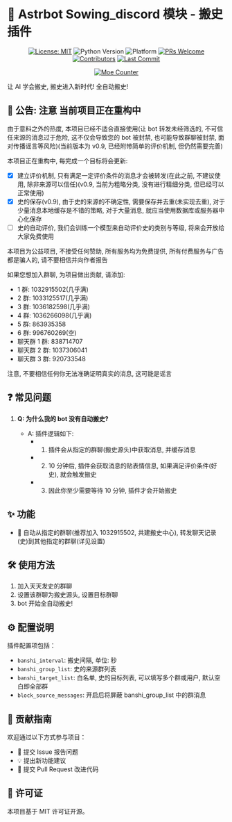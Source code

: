 # 🤖 Astrbot Sowing_discord 模块 - 搬史插件

<div align="center">

[![License: MIT](https://img.shields.io/badge/License-MIT-blue.svg)](https://opensource.org/licenses/MIT)
![Python Version](https://img.shields.io/badge/Python-3.10.14%2B-blue)
![Platform](https://img.shields.io/badge/Platform-Windows%20%7C%20Linux%20%7C%20macOS-lightgrey)
[![PRs Welcome](https://img.shields.io/badge/PRs-Welcome-brightgreen)](CONTRIBUTING.md)
[![Contributors](https://img.shields.io/github/contributors/anka-afk/astrbot_plugin_meme_manager?color=green)](https://github.com/anka-afk/astrbot_plugin_meme_manager/graphs/contributors)
[![Last Commit](https://img.shields.io/github/last-commit/anka-afk/astrbot_plugin_meme_manager)](https://github.com/anka-afk/astrbot_plugin_meme_manager/commits/main)

</div>

<div align="center">

[![Moe Counter](https://count.getloli.com/get/@GalChat?theme=moebooru)](https://github.com/anka-afk/astrbot_sowing_discord)

</div>

让 AI 学会搬史, 搬史进入新时代! 全自动搬史!

## 📢 公告: 注意 当前项目正在重构中

由于意料之外的热度, 本项目已经不适合直接使用(让 bot 转发未经筛选的, 不可信任来源的消息过于危险, 这不仅会导致您的 bot 被封禁, 也可能导致群聊被封禁, 面对传播谣言等风险)(当前版本为 v0.9, 已经附带简单的评价机制, 但仍然需要完善)

本项目正在重构中, 每完成一个目标将会更新:

- [x] 建立评价机制, 只有满足一定评价条件的消息才会被转发(在此之前, 不建议使用, 除非来源可以信任)(v0.9, 当前为粗略分类, 没有进行精细分类, 但已经可以正常使用)
- [x] 史的保存(v0.9), 由于史的来源的不确定性, 需要保存并去重(未实现去重), 对于少量消息本地缓存是不错的策略, 对于大量消息, 就应当使用数据库或服务器中心化保存
- [ ] 史的自动评价, 我们会训练一个模型来自动评价史的类别与等级, 将来会开放给大家免费使用

本项目为公益项目, 不接受任何赞助, 所有服务均为免费提供, 所有付费服务与广告都是骗人的, 请不要相信并向作者报告

如果您想加入群聊, 为项目做出贡献, 请添加:

- 1 群: 1032915502(几乎满)
- 2 群: 1033125517(几乎满)
- 3 群: 1036182598(几乎满)
- 4 群: 1036266098(几乎满)
- 5 群: 863935358
- 6 群: 996760269(空)
- 聊天群 1 群: 838714707
- 聊天群 2 群: 1037306041
- 聊天群 3 群: 920733548

注意, 不要相信任何你无法准确证明真实的消息, 这可能是谣言

## ❓ 常见问题

1. **Q: 为什么我的 bot 没有自动搬史?**

   - A: 插件逻辑如下:
     - 1. 插件会从指定的群聊(搬史源头)中获取消息, 并缓存消息
     - 2. 10 分钟后, 插件会获取消息的贴表情信息, 如果满足评价条件(好史), 就会触发搬史
     - 3. 因此你至少需要等待 10 分钟, 插件才会开始搬史

## ✨ 功能

- 🚫 自动从指定的群聊(推荐加入 1032915502, 共建搬史中心), 转发聊天记录(史)到其他指定的群聊(详见设置)

## 🛠️ 使用方法

1. 加入天天发史的群聊
2. 设置该群聊为搬史源头, 设置目标群聊
3. bot 开始全自动搬史!

## ⚙️ 配置说明

插件配置项包括：

- `banshi_interval`: 搬史间隔, 单位: 秒
- `banshi_group_list`: 史的来源群列表
- `banshi_target_list`: 白名单, 史的目标列表, 可以填写多个群或用户, 默认空白即全部群
- `block_source_messages`: 开启后将屏蔽 banshi_group_list 中的群消息

## 👥 贡献指南

欢迎通过以下方式参与项目：

- 🐛 提交 Issue 报告问题
- 💡 提出新功能建议
- 🔧 提交 Pull Request 改进代码

## 📄 许可证

本项目基于 MIT 许可证开源。
